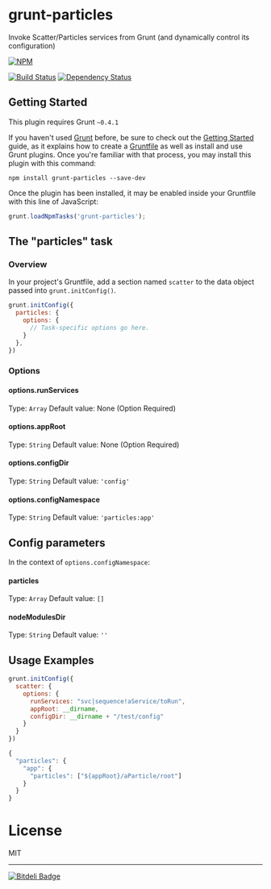 # grunt-particles

Invoke Scatter/Particles services from Grunt (and dynamically control its configuration)

[![NPM](https://nodei.co/npm/grunt-particles.png?downloads=true)](https://nodei.co/npm/grunt-particles/)

[![Build Status](https://travis-ci.org/mariocasciaro/grunt-particles.png)](https://travis-ci.org/mariocasciaro/grunt-particles)
[![Dependency Status](https://david-dm.org/mariocasciaro/grunt-particles.png)](https://david-dm.org/mariocasciaro/grunt-particles)


## Getting Started
This plugin requires Grunt `~0.4.1`

If you haven't used [Grunt](http://gruntjs.com/) before, be sure to check out the [Getting Started](http://gruntjs.com/getting-started) guide, as it explains how to create a [Gruntfile](http://gruntjs.com/sample-gruntfile) as well as install and use Grunt plugins. Once you're familiar with that process, you may install this plugin with this command:

```shell
npm install grunt-particles --save-dev
```

Once the plugin has been installed, it may be enabled inside your Gruntfile with this line of JavaScript:

```js
grunt.loadNpmTasks('grunt-particles');
```

## The "particles" task

### Overview
In your project's Gruntfile, add a section named `scatter` to the data object passed into `grunt.initConfig()`.

```js
grunt.initConfig({
  particles: {
    options: {
      // Task-specific options go here.
    }
  },
})
```

### Options

#### options.runServices
Type: `Array`
Default value: None (Option Required)

#### options.appRoot
Type: `String`
Default value: None (Option Required)

#### options.configDir
Type: `String`
Default value: `'config'`

#### options.configNamespace
Type: `String`
Default value: `'particles:app'`


## Config parameters

In the context of `options.configNamespace`:

#### particles
Type: `Array`
Default value: `[]`

#### nodeModulesDir
Type: `String`
Default value: `''`


## Usage Examples

```js
grunt.initConfig({
  scatter: {
    options: {
      runServices: "svc|sequence!aService/toRun",
      appRoot: __dirname,
      configDir: __dirname + "/test/config"
    }
  }
})
```



```js
{
  "particles": {
    "app": {
      "particles": ["${appRoot}/aParticle/root"]
    }
  }
}
```

# License

MIT

-----

[![Bitdeli Badge](https://d2weczhvl823v0.cloudfront.net/mariocasciaro/grunt-particles/trend.png)](https://bitdeli.com/free "Bitdeli Badge")
